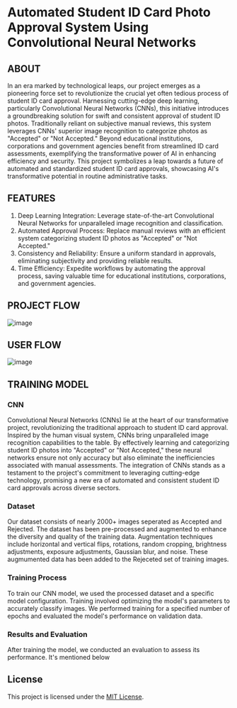# Automated Student ID Card Photo Approval System Using Convolutional Neural Networks

## ABOUT
In an era marked by technological leaps, our project emerges as a pioneering force set to revolutionize the crucial yet often tedious process of student ID card approval. Harnessing cutting-edge deep learning, particularly Convolutional Neural Networks (CNNs), this initiative introduces a groundbreaking solution for swift and consistent approval of student ID photos. Traditionally reliant on subjective manual reviews, this system leverages CNNs' superior image recognition to categorize photos as "Accepted" or "Not Accepted." Beyond educational institutions, corporations and government agencies benefit from streamlined ID card assessments, exemplifying the transformative power of AI in enhancing efficiency and security. This project symbolizes a leap towards a future of automated and standardized student ID card approvals, showcasing AI's transformative potential in routine administrative tasks.

## FEATURES
1. Deep Learning Integration: Leverage state-of-the-art Convolutional Neural Networks for unparalleled image recognition and classification.
2. Automated Approval Process: Replace manual reviews with an efficient system categorizing student ID photos as "Accepted" or "Not Accepted."
3. Consistency and Reliability: Ensure a uniform standard in approvals, eliminating subjectivity and providing reliable results.
4. Time Efficiency: Expedite workflows by automating the approval process, saving valuable time for educational institutions, corporations, and government agencies.

## PROJECT FLOW
![image](https://github.com/SanjayKumarAIML/Automated-Student-ID-Card-Photo-Approval-System-Using-Convolutional-Neural-Networks-CNN-/assets/93427246/00b992c6-514d-47c1-a453-30b2b918b252)

## USER FLOW
![image](https://github.com/SanjayKumarAIML/Automated-Student-ID-Card-Photo-Approval-System-Using-Convolutional-Neural-Networks-CNN-/assets/93427246/6b4acb86-f2e9-4378-ac55-4d88b41fab8d)

## TRAINING MODEL

### CNN
Convolutional Neural Networks (CNNs) lie at the heart of our transformative project, revolutionizing the traditional approach to student ID card approval. Inspired by the human visual system, CNNs bring unparalleled image recognition capabilities to the table. By effectively learning and categorizing student ID photos into "Accepted" or "Not Accepted," these neural networks ensure not only accuracy but also eliminate the inefficiencies associated with manual assessments. The integration of CNNs stands as a testament to the project's commitment to leveraging cutting-edge technology, promising a new era of automated and consistent student ID card approvals across diverse sectors.

### Dataset
Our dataset consists of nearly 2000+ images seperated as Accepted and Rejected. The dataset has been pre-processed and augmented to enhance the diversity and quality of the training data. Augmentation techniques include horizontal and vertical flips, rotations, random cropping, brightness adjustments, exposure adjustments, Gaussian blur, and noise. These augmumented data has been added to the Rejeceted set of training images.

### Training Process
To train our CNN model, we used the processed dataset and a specific model configuration. Training involved optimizing the model's parameters to accurately classify images. We performed training for a specified number of epochs and evaluated the model's performance on validation data.

### Results and Evaluation
After training the model, we conducted an evaluation to assess its performance. It's mentioned below

## License
This project is licensed under the <a href="./LICENSE">MIT License</a>.
